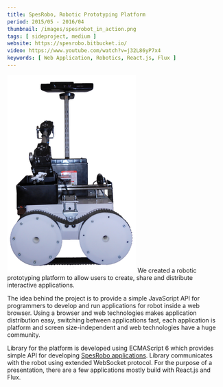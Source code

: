```yaml
---
title: SpesRobo, Robotic Prototyping Platform
period: 2015/05 - 2016/04
thumbnail: /images/spesrobot_in_action.png
tags: [ sideproject, medium ]
website: https://spesrobo.bitbucket.io/
video: https://www.youtube.com/watch?v=j32L86yP7x4
keywords: [ Web Application, Robotics, React.js, Flux ]
---
```


<img src="/images/spesrobo.png" />
We created a robotic prototyping platform to allow users to create, share and distribute interactive applications. 

<!--more-->

The idea behind the project is to provide a simple JavaScript API for programmers to develop and run applications for robot inside a web browser.
Using a browser and web technologies makes application distribution easy, switching between applications fast, each application is platform and screen size-independent and web technologies have a huge community.


Library for the platform is developed using ECMAScript 6 which provides simple API for developing <a href="https://spesrobo.bitbucket.io/store/">SpesRobo applications</a>.
Library communicates with the robot using extended WebSocket protocol.
For the purpose of a presentation, there are a few applications mostly build with React.js and Flux.